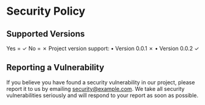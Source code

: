 # Security Policy

## Supported Versions

Yes = ✓
No = ✗
Project version support:
• Version 0.0.1 ✗
• Version 0.0.2 ✓

## Reporting a Vulnerability

If you believe you have found a security 
vulnerability in our project, please report it to us 
by emailing security@example.com. We take all security 
vulnerabilities seriously and will respond to your 
report as soon as possible.
